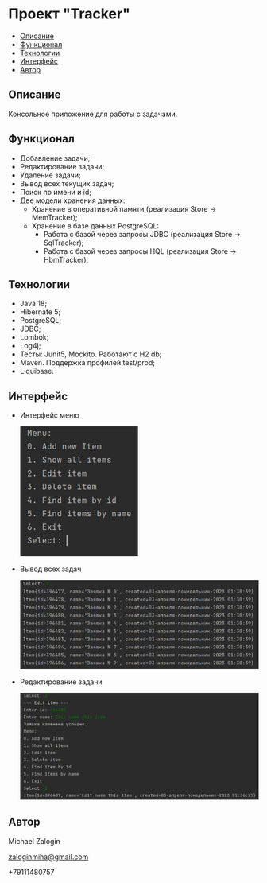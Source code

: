 
# Проект "Tracker"

* [Описание](#описание)
* [Функционал](#функционал)
* [Технологии](#технологии)
* [Интерфейс](#интерфейс)
* [Автор](#автор)

## Описание

Консольное приложение для работы с задачами.

## Функционал

* Добавление задачи;
* Редактирование задачи;
* Удаление задачи;
* Вывод всех текущих задач;
* Поиск по имени и id;
* Две модели хранения данных:
    - Хранение в оперативной памяти (реализация Store -> MemTracker);
    - Хранение в базе данных PostgreSQL:
      - Работа с базой через запросы JDBC (реализация Store -> SqlTracker);
      - Работа с базой через запросы HQL (реализация Store -> HbmTracker).

## Технологии

* Java 18;
* Hibernate 5;
* PostgreSQL;
* JDBC;
* Lombok;
* Log4j;
* Тесты: Junit5, Mockito. Работают c H2 db;
* Maven. Поддержка профилей test/prod;
* Liquibase.

## Интерфейс

* Интерфейс меню

  ![Screenshot](screenshots/interface.png)

* Вывод всех задач

  ![Screenshot](screenshots/showAll.png)

* Редактирование задачи

  ![Screenshot](screenshots/edit.png)

## Автор

Michael Zalogin

zaloginmiha@gmail.com

+79111480757
